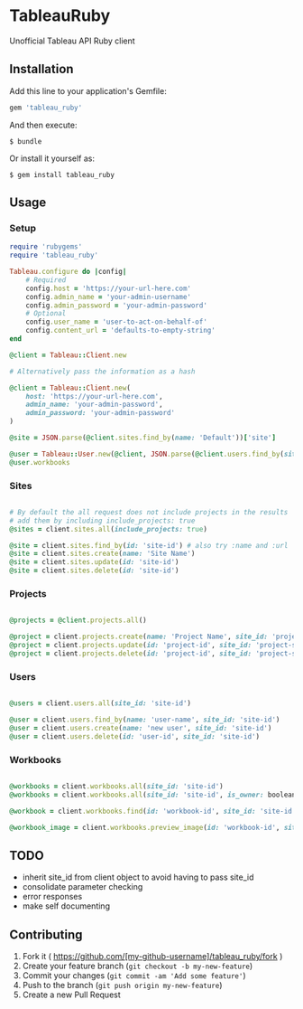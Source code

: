 # TableauRuby

Unofficial Tableau API Ruby client

## Installation

Add this line to your application's Gemfile:

```ruby
gem 'tableau_ruby'
```

And then execute:

    $ bundle

Or install it yourself as:

    $ gem install tableau_ruby

## Usage

### Setup

``` ruby
require 'rubygems'
require 'tableau_ruby'

Tableau.configure do |config|
	# Required
	config.host = 'https://your-url-here.com'
	config.admin_name = 'your-admin-username'
	config.admin_password = 'your-admin-password'
	# Optional
	config.user_name = 'user-to-act-on-behalf-of'
	config.content_url = 'defaults-to-empty-string'
end

@client = Tableau::Client.new

# Alternatively pass the information as a hash

@client = Tableau::Client.new(
	host: 'https://your-url-here.com',
	admin_name: 'your-admin-password',
	admin_password: 'your-admin-password'
)

@site = JSON.parse(@client.sites.find_by(name: 'Default'))['site']

@user = Tableau::User.new(@client, JSON.parse(@client.users.find_by(site_id: @site['id'], name: 'user-name'))['user'])
@user.workbooks

```

### Sites
``` ruby

# By default the all request does not include projects in the results
# add them by including include_projects: true
@sites = client.sites.all(include_projects: true)

@site = client.sites.find_by(id: 'site-id') # also try :name and :url
@site = client.sites.create(name: 'Site Name')
@site = client.sites.update(id: 'site-id')
@site = client.sites.delete(id: 'site-id')

```

### Projects
``` ruby

@projects = @client.projects.all()

@project = client.projects.create(name: 'Project Name', site_id: 'project-site-id')
@project = client.projects.update(id: 'project-id', site_id: 'project-site-id')
@project = client.projects.delete(id: 'project-id', site_id: 'project-site-id')

```

### Users
``` ruby

@users = client.users.all(site_id: 'site-id')

@user = client.users.find_by(name: 'user-name', site_id: 'site-id')
@user = client.users.create(name: 'new user', site_id: 'site-id')
@user = client.users.delete(id: 'user-id', site_id: 'site-id')

```

### Workbooks
``` ruby

@workbooks = client.workbooks.all(site_id: 'site-id')
@workbooks = client.workbooks.all(site_id: 'site-id', is_owner: boolean, page_size: 'page-size', page_number: 'page-number')

@workbook = client.workbooks.find(id: 'workbook-id', site_id: 'site-id', include_views: true)

@workbook_image = client.workbooks.preview_image(id: 'workbook-id', site_id: 'site-id') # returns the binary image data.

```

## TODO
* inherit site_id from client object to avoid having to pass site_id
* consolidate parameter checking
* error responses
* make self documenting

## Contributing

1. Fork it ( https://github.com/[my-github-username]/tableau_ruby/fork )
2. Create your feature branch (`git checkout -b my-new-feature`)
3. Commit your changes (`git commit -am 'Add some feature'`)
4. Push to the branch (`git push origin my-new-feature`)
5. Create a new Pull Request
